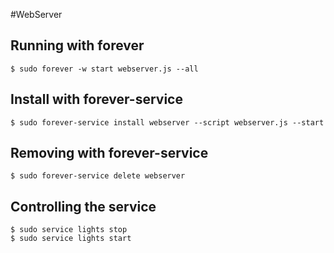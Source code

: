 #WebServer

## Running with **forever**

	$ sudo forever -w start webserver.js --all

## Install with **forever-service**

	$ sudo forever-service install webserver --script webserver.js --start

## Removing with **forever-service**

	$ sudo forever-service delete webserver

## Controlling the service

	$ sudo service lights stop
	$ sudo service lights start

